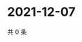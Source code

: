 # 2021-12-07

共 0 条

<!-- BEGIN WEIBO -->
<!-- 最后更新时间 Tue Dec 07 2021 15:09:29 GMT+0800 (China Standard Time) -->

<!-- END WEIBO -->
